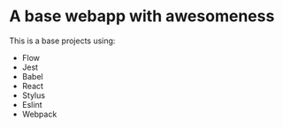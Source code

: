 # A base webapp with awesomeness

This is a base projects using:

- Flow
- Jest
- Babel
- React
- Stylus
- Eslint
- Webpack